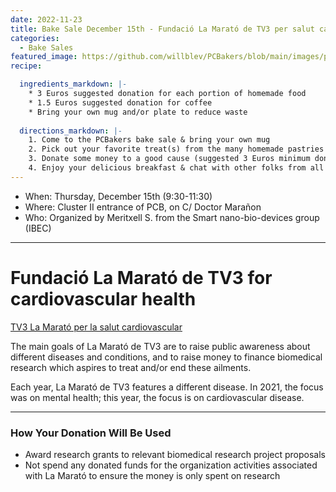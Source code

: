 ```yaml
---
date: 2022-11-23
title: Bake Sale December 15th - Fundació La Marató de TV3 per salut cardiovascular
categories:
  - Bake Sales
featured_image: https://github.com/willblev/PCBakers/blob/main/images/post_images/PCBakers-banner-Dec22.png?raw=true
recipe:

  ingredients_markdown: |-
    * 3 Euros suggested donation for each portion of homemade food
    * 1.5 Euros suggested donation for coffee
    * Bring your own mug and/or plate to reduce waste
  
  directions_markdown: |-
    1. Come to the PCBakers bake sale & bring your own mug
    2. Pick out your favorite treat(s) from the many homemade pastries that are available
    3. Donate some money to a good cause (suggested 3 Euros minimum donation per portion)
    4. Enjoy your delicious breakfast & chat with other folks from all around the PCB
---
```

- When:  Thursday, December 15th (9:30-11:30)
- Where: Cluster II entrance of PCB, on C/ Doctor Marañon
- Who: Organized by Meritxell S. from the Smart nano-bio-devices group (IBEC) 
   
---

# Fundació La Marató de TV3 for cardiovascular health
[TV3 La Marató per la salut cardiovascular](https://www.ccma.cat/tv3/marato/en/recerca/)


The main goals of La Marató de TV3 are to raise public awareness about different diseases and conditions, and to raise money to finance biomedical research which aspires to treat and/or end these ailments. 

Each year, La Marató de TV3 features a different disease. In 2021, the focus was on mental health; this year, the focus is on cardiovascular disease. 


-------------
### How Your Donation Will Be Used

- Award research grants to relevant biomedical research project proposals
- Not spend any donated funds for the organization activities associated with La Marató to ensure the money is only spent on research
